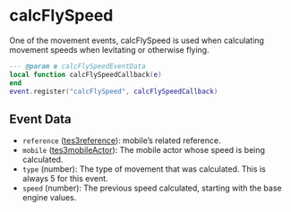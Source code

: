 # calcFlySpeed

One of the movement events, calcFlySpeed is used when calculating movement speeds when levitating or otherwise flying.

```lua
--- @param e calcFlySpeedEventData
local function calcFlySpeedCallback(e)
end
event.register("calcFlySpeed", calcFlySpeedCallback)
```

## Event Data

* `reference` ([tes3reference](../../types/tes3reference)): mobile’s related reference.
* `mobile` ([tes3mobileActor](../../types/tes3mobileActor)): The mobile actor whose speed is being calculated.
* `type` (number): The type of movement that was calculated. This is always 5 for this event.
* `speed` (number): The previous speed calculated, starting with the base engine values.

